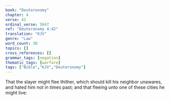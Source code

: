 ```yaml
---
book: "Deuteronomy"
chapter: 4
verse: 42
ordinal_verse: 5047
ref: "Deuteronomy 4:42"
translation: "KJV"
genre: "Law"
word_count: 30
topics: []
cross_references: []
grammar_tags: [negation]
thematic_tags: [warfare]
tags: ["Bible","KJV","Deuteronomy"]
---
```

That the slayer might flee thither, which should kill his neighbor unawares, and hated him not in times past; and that fleeing unto one of these cities he might live:
